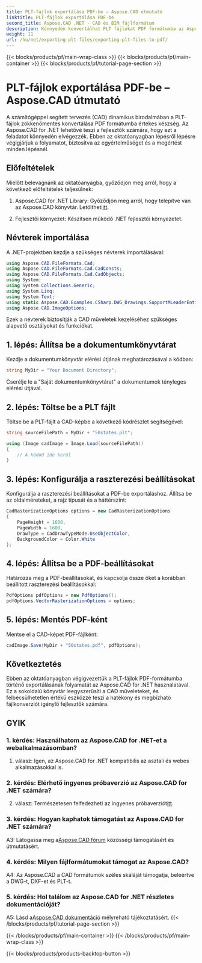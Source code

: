 ```yaml
---
title: PLT-fájlok exportálása PDF-be – Aspose.CAD útmutató
linktitle: PLT-fájlok exportálása PDF-be
second_title: Aspose.CAD .NET - CAD és BIM fájlformátum
description: Könnyedén konvertálhat PLT fájlokat PDF formátumba az Aspose.CAD for .NET segítségével. Kövesse lépésről lépésre útmutatónkat a zökkenőmentes integráció és a megbízható eredmények érdekében.
weight: 11
url: /hu/net/exporting-plt-files/exporting-plt-files-to-pdf/
---
```


{{< blocks/products/pf/main-wrap-class >}}
{{< blocks/products/pf/main-container >}}
{{< blocks/products/pf/tutorial-page-section >}}

# PLT-fájlok exportálása PDF-be – Aspose.CAD útmutató

A számítógéppel segített tervezés (CAD) dinamikus birodalmában a PLT-fájlok zökkenőmentes konvertálása PDF formátumba értékes készség. Az Aspose.CAD for .NET lehetővé teszi a fejlesztők számára, hogy ezt a feladatot könnyedén elvégezzék. Ebben az oktatóanyagban lépésről lépésre végigjárjuk a folyamatot, biztosítva az egyértelműséget és a megértést minden lépésnél.

## Előfeltételek

Mielőtt belevágnánk az oktatóanyagba, győződjön meg arról, hogy a következő előfeltételek teljesülnek:

1.  Aspose.CAD for .NET Library: Győződjön meg arról, hogy telepítve van az Aspose.CAD könyvtár. Letöltheti[itt](https://releases.aspose.com/cad/net/).

2. Fejlesztői környezet: Készítsen működő .NET fejlesztői környezetet.

## Névterek importálása

A .NET-projektben kezdje a szükséges névterek importálásával:

```csharp
using Aspose.CAD.FileFormats.Cad;
using Aspose.CAD.FileFormats.Cad.CadConsts;
using Aspose.CAD.FileFormats.Cad.CadObjects;
using System;
using System.Collections.Generic;
using System.Linq;
using System.Text;
using static Aspose.CAD.Examples.CSharp.DWG_Drawings.SupportMLeaderEntityForDWGFormat;
using Aspose.CAD.ImageOptions;
```

Ezek a névterek biztosítják a CAD műveletek kezeléséhez szükséges alapvető osztályokat és funkciókat.

## 1. lépés: Állítsa be a dokumentumkönyvtárat

Kezdje a dokumentumkönyvtár elérési útjának meghatározásával a kódban:

```csharp
string MyDir = "Your Document Directory";
```

Cserélje le a "Saját dokumentumkönyvtárat" a dokumentumok tényleges elérési útjával.

## 2. lépés: Töltse be a PLT fájlt

Töltse be a PLT-fájlt a CAD-képbe a következő kódrészlet segítségével:

```csharp
string sourceFilePath = MyDir + "50states.plt";

using (Image cadImage = Image.Load(sourceFilePath))
{
    // A kódod ide kerül
}
```

## 3. lépés: Konfigurálja a raszterezési beállításokat

Konfigurálja a raszterezési beállításokat a PDF-be exportáláshoz. Állítsa be az oldalméreteket, a rajz típusát és a háttérszínt:

```csharp
CadRasterizationOptions options = new CadRasterizationOptions
{
    PageHeight = 1600,
    PageWidth = 1600,
    DrawType = CadDrawTypeMode.UseObjectColor,
    BackgroundColor = Color.White
};
```

## 4. lépés: Állítsa be a PDF-beállításokat

Határozza meg a PDF-beállításokat, és kapcsolja össze őket a korábban beállított raszterezési beállításokkal:

```csharp
PdfOptions pdfOptions = new PdfOptions();
pdfOptions.VectorRasterizationOptions = options;
```

## 5. lépés: Mentés PDF-ként

Mentse el a CAD-képet PDF-fájlként:

```csharp
cadImage.Save(MyDir + "50states.pdf", pdfOptions);
```

## Következtetés

Ebben az oktatóanyagban végigvezettük a PLT-fájlok PDF-formátumba történő exportálásának folyamatát az Aspose.CAD for .NET használatával. Ez a sokoldalú könyvtár leegyszerűsíti a CAD műveleteket, és felbecsülhetetlen értékű eszközzé teszi a hatékony és megbízható fájlkonverziót igénylő fejlesztők számára.

## GYIK

### 1. kérdés: Használhatom az Aspose.CAD for .NET-et a webalkalmazásomban?

1. válasz: Igen, az Aspose.CAD for .NET kompatibilis az asztali és webes alkalmazásokkal is.

### 2. kérdés: Elérhető ingyenes próbaverzió az Aspose.CAD for .NET számára?

 2. válasz: Természetesen felfedezheti az ingyenes próbaverziót[itt](https://releases.aspose.com/).

### 3. kérdés: Hogyan kaphatok támogatást az Aspose.CAD for .NET számára?

 A3: Látogassa meg a[Aspose.CAD fórum](https://forum.aspose.com/c/cad/19) közösségi támogatásért és útmutatásért.

### 4. kérdés: Milyen fájlformátumokat támogat az Aspose.CAD?

A4: Az Aspose.CAD a CAD formátumok széles skáláját támogatja, beleértve a DWG-t, DXF-et és PLT-t.

### 5. kérdés: Hol találom az Aspose.CAD for .NET részletes dokumentációját?

 A5: Lásd a[Aspose.CAD dokumentáció](https://reference.aspose.com/cad/net/) mélyreható tájékoztatásért.
{{< /blocks/products/pf/tutorial-page-section >}}

{{< /blocks/products/pf/main-container >}}
{{< /blocks/products/pf/main-wrap-class >}}

{{< blocks/products/products-backtop-button >}}
